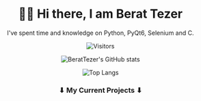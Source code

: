 <div align="center">
  
  # 👋🏼 Hi there, I am Berat Tezer
  
  <p>I've spent time and knowledge on Python, PyQt6, Selenium and C.</p>
  
  ![Visitors](https://api.visitorbadge.io/api/visitors?path=https%3A%2F%2Fgithub.com%2FBeratTezer&label=Visitors&countColor=%232ccce4&style=flat&labelStyle=none)
  
  ![BeratTezer's GitHub stats](https://github-readme-stats.vercel.app/api?username=BeratTezer&show_icons=true&theme=dark)
  
  ![Top Langs](https://github-readme-stats.vercel.app/api/top-langs/?username=BeratTezer&hide_progress=true&theme=dark)
  ### ⬇ My Current Projects ⬇
</div>
